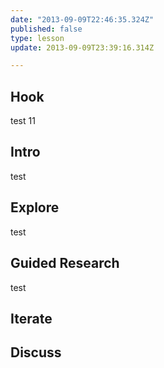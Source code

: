 ```yaml
---
date: "2013-09-09T22:46:35.324Z"
published: false
type: lesson
update: 2013-09-09T23:39:16.314Z

---
```


## Hook
test 11<!-- -->
## Intro
test<!-- -->
## Explore
test<!-- -->
## Guided Research
test<!-- -->
## Iterate
<!-- -->
## Discuss
